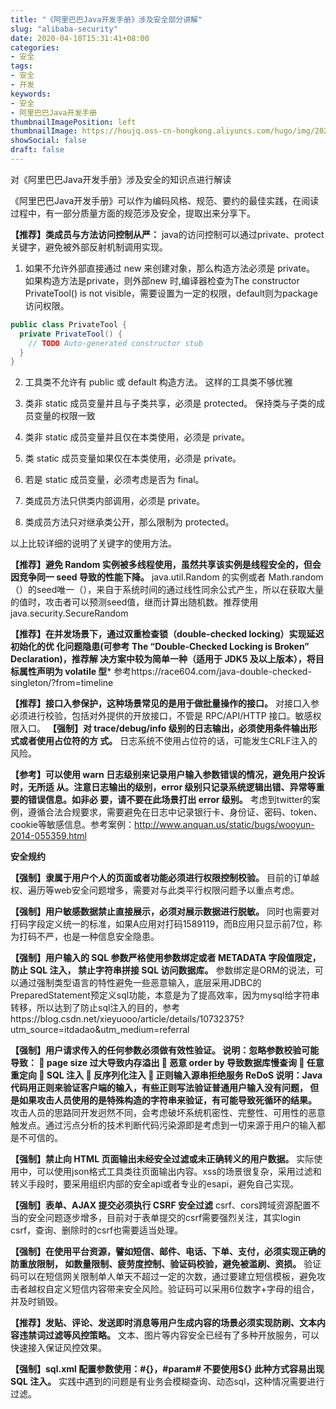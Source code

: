 ```yaml
---
title: "《阿里巴巴Java开发手册》涉及安全部分讲解"
slug: "alibaba-security"
date: 2020-04-10T15:31:41+08:00
categories:
- 安全
tags:
- 安全
- 开发
keywords:
- 安全
- 阿里巴巴Java开发手册
thumbnailImagePosition: left
thumbnailImage: https://houjq.oss-cn-hongkong.aliyuncs.com/hugo/img/20200410153752.png
showSocial: false
draft: false
---
```

对《阿里巴巴Java开发手册》涉及安全的知识点进行解读
<!--more-->

《阿里巴巴Java开发手册》可以作为编码风格、规范、要约的最佳实践，在阅读过程中，有一部分质量方面的规范涉及安全，提取出来分享下。

**【推荐】类成员与方法访问控制从严：**
java的访问控制可以通过private、protect关键字，避免被外部反射机制调用实现。

1. 如果不允许外部直接通过 new 来创建对象，那么构造方法必须是 private。
   如果构造方法是private，则外部new 时,编译器检查为The constructor PrivateTool() is not visible，需要设置为一定的权限，default则为package访问权限。
```java
public class PrivateTool {
  private PrivateTool() {
    // TODO Auto-generated constructor stub
  }
}
```

2. 工具类不允许有 public 或 default 构造方法。
   这样的工具类不够优雅

3. 类非 static 成员变量并且与子类共享，必须是 protected。
   保持类与子类的成员变量的权限一致

4. 类非 static 成员变量并且仅在本类使用，必须是 private。
5. 类 static 成员变量如果仅在本类使用，必须是 private。
6. 若是 static 成员变量，必须考虑是否为 final。
7. 类成员方法只供类内部调用，必须是 private。
8. 类成员方法只对继承类公开，那么限制为 protected。

以上比较详细的说明了关键字的使用方法。

**【推荐】避免 Random 实例被多线程使用，虽然共享该实例是线程安全的，但会因竞争同一 seed 导致的性能下降。**
java.util.Random 的实例或者 Math.random（）的seed唯一（），来自于系统时间的通过线性同余公式产生，所以在获取大量的值时，攻击者可以预测seed值，继而计算出随机数。推荐使用java.security.SecureRandom

**【推荐】在并发场景下，通过双重检查锁（double-checked locking）实现延迟初始化的优 化问题隐患(可参考 The “Double-Checked Locking is Broken” Declaration)，推荐解 决方案中较为简单一种（适用于 JDK5 及以上版本），将目标属性声明为 volatile 型***
参考https://race604.com/java-double-checked-singleton/?from=timeline

**【推荐】接口入参保护，这种场景常见的是用于做批量操作的接口。**
对接口入参必须进行校验，包括对外提供的开放接口，不管是 RPC/API/HTTP 接口。敏感权限入口。
**【强制】对 trace/debug/info 级别的日志输出，必须使用条件输出形式或者使用占位符的方 式。**
日志系统不使用占位符的话，可能发生CRLF注入的风险。

**【参考】可以使用 warn 日志级别来记录用户输入参数错误的情况，避免用户投诉时，无所适 从。注意日志输出的级别，error 级别只记录系统逻辑出错、异常等重要的错误信息。如非必 要，请不要在此场景打出 error 级别。**
   考虑到twitter的案例，遵循合法合规要求，需要避免在日志中记录银行卡、身份证、密码、token、cookie等敏感信息。参考案例：http://www.anquan.us/static/bugs/wooyun-2014-055359.html

**安全规约**

**【强制】隶属于用户个人的页面或者功能必须进行权限控制校验。**
目前的订单越权、遍历等web安全问题增多，需要对与此类平行权限问题予以重点考虑。

**【强制】用户敏感数据禁止直接展示，必须对展示数据进行脱敏。**
同时也需要对打码字段定义统一的标准，如果A应用对打码1589119，而B应用只显示前7位，称为打码不严，也是一种信息安全隐患。

**【强制】用户输入的 SQL 参数严格使用参数绑定或者 METADATA 字段值限定，防止 SQL 注入， 禁止字符串拼接 SQL 访问数据库。**
参数绑定是ORM的说法，可以通过强制类型语言的特性避免一些恶意输入，底层采用JDBC的PreparedStatement预定义sql功能，本意是为了提高效率，因为mysql给字符串转移，所以达到了防止sql注入的目的，参考https://blog.csdn.net/xieyuooo/article/details/10732375?utm_source=itdadao&utm_medium=referral

**【强制】用户请求传入的任何参数必须做有效性验证。 说明：忽略参数校验可能导致：  page size 过大导致内存溢出  恶意 order by 导致数据库慢查询  任意重定向  SQL 注入  反序列化注入  正则输入源串拒绝服务 ReDoS 说明：Java 代码用正则来验证客户端的输入，有些正则写法验证普通用户输入没有问题， 但是如果攻击人员使用的是特殊构造的字符串来验证，有可能导致死循环的结果。**
攻击人员的思路同开发迥然不同，会考虑破坏系统机密性、完整性、可用性的恶意触发点。通过污点分析的技术判断代码污染源即是考虑到一切来源于用户的输入都是不可信的。

**【强制】禁止向 HTML 页面输出未经安全过滤或未正确转义的用户数据。**
实际使用中，可以使用json格式工具类往页面输出内容。xss的场景很复杂，采用过滤和转义手段时，要采用组织内部的安全api或者专业的esapi，避免自己实现。

**【强制】表单、AJAX 提交必须执行 CSRF 安全过滤**
csrf、cors跨域资源配置不当的安全问题逐步增多，目前对于表单提交的csrf需要强烈关注，其实login csrf，查询、删除时的csrf也需要适当处理。

**【强制】在使用平台资源，譬如短信、邮件、电话、下单、支付，必须实现正确的防重放限制， 如数量限制、疲劳度控制、验证码校验，避免被滥刷、资损。**
验证码可以在短信网关限制单人单天不超过一定的次数，通过要建立短信模板，避免攻击者越权自定义短信内容带来安全风险。验证码可以采用6位数字+字母的组合，并及时销毁。

**【推荐】发贴、评论、发送即时消息等用户生成内容的场景必须实现防刷、文本内容违禁词过滤等风控策略。**
文本、图片等内容安全已经有了多种开放服务，可以快速接入保证风控效果。

**【强制】sql.xml 配置参数使用：#{}，#param# 不要使用${} 此种方式容易出现 SQL 注入。**
实践中遇到的问题是有业务会模糊查询、动态sql，这种情况需要进行过滤。

[转载]: https://www.freebuf.com/column/173739.html	"《阿里巴巴Java开发手册》涉及安全部分讲解"


